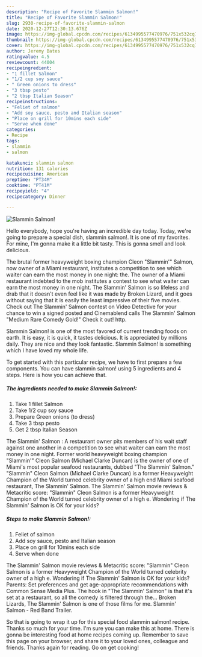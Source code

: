 ```yaml
---
description: "Recipe of Favorite Slammin Salmon!"
title: "Recipe of Favorite Slammin Salmon!"
slug: 2930-recipe-of-favorite-slammin-salmon
date: 2020-12-27T12:30:13.676Z
image: https://img-global.cpcdn.com/recipes/6134995577470976/751x532cq70/slammin-salmon-recipe-main-photo.jpg
thumbnail: https://img-global.cpcdn.com/recipes/6134995577470976/751x532cq70/slammin-salmon-recipe-main-photo.jpg
cover: https://img-global.cpcdn.com/recipes/6134995577470976/751x532cq70/slammin-salmon-recipe-main-photo.jpg
author: Jeremy Bates
ratingvalue: 4.5
reviewcount: 44004
recipeingredient:
- "1 fillet Salmon"
- "1/2 cup soy sauce"
- " Green onions to dress"
- "3 tbsp pesto"
- "2 tbsp Italian Season"
recipeinstructions:
- "Feliet of salmon"
- "Add soy sauce, pesto and Italian season"
- "Place on grill for 10mins each side"
- "Serve when done"
categories:
- Recipe
tags:
- slammin
- salmon

katakunci: slammin salmon 
nutrition: 131 calories
recipecuisine: American
preptime: "PT34M"
cooktime: "PT41M"
recipeyield: "4"
recipecategory: Dinner

---
```



![Slammin Salmon!](https://img-global.cpcdn.com/recipes/6134995577470976/751x532cq70/slammin-salmon-recipe-main-photo.jpg)

Hello everybody, hope you're having an incredible day today. Today, we're going to prepare a special dish, slammin salmon!. It is one of my favorites. For mine, I'm gonna make it a little bit tasty. This is gonna smell and look delicious.

The brutal former heavyweight boxing champion Cleon &#34;Slammin&#39;&#34; Salmon, now owner of a Miami restaurant, institutes a competition to see which waiter can earn the most money in one night: the. The owner of a Miami restaurant indebted to the mob institutes a contest to see what waiter can earn the most money in one night. The Slammin&#39; Salmon is so lifeless and drab that it doesn&#39;t even feel like it was made by Broken Lizard, and it goes without saying that it is easily the least impressive of their five movies. Check out The Slammin&#39; Salmon contest on Video Detective for your chance to win a signed posted and Cinemablend calls The Slammin&#39; Salmon &#34;Medium Rare Comedy Gold!&#34; Check it out! http.

Slammin Salmon! is one of the most favored of current trending foods on earth. It is easy, it is quick, it tastes delicious. It is appreciated by millions daily. They are nice and they look fantastic. Slammin Salmon! is something which I have loved my whole life.


To get started with this particular recipe, we have to first prepare a few components. You can have slammin salmon! using 5 ingredients and 4 steps. Here is how you can achieve that.

<!--inarticleads1-->

##### The ingredients needed to make Slammin Salmon!:

1. Take 1 fillet Salmon
1. Take 1/2 cup soy sauce
1. Prepare  Green onions (to dress)
1. Take 3 tbsp pesto
1. Get 2 tbsp Italian Season


The Slammin&#39; Salmon : A restaurant owner pits members of his wait staff against one another in a competition to see what waiter can earn the most money in one night. Former world heavyweight boxing champion &#34;Slammin&#39;&#34; Cleon Salmon (Michael Clarke Duncan) is the owner of one of Miami&#39;s most popular seafood restaurants, dubbed &#34;The Slammin&#39; Salmon.&#34; &#34;Slammin&#34; Cleon Salmon (Michael Clarke Duncan) is a former Heavyweight Champion of the World turned celebrity owner of a high end Miami seafood restaurant, The Slammin&#39; Salmon. The Slammin&#39; Salmon movie reviews &amp; Metacritic score: &#34;Slammin&#34; Cleon Salmon is a former Heavyweight Champion of the World turned celebrity owner of a high e. Wondering if The Slammin&#39; Salmon is OK for your kids? 

<!--inarticleads2-->

##### Steps to make Slammin Salmon!:

1. Feliet of salmon
1. Add soy sauce, pesto and Italian season
1. Place on grill for 10mins each side
1. Serve when done


The Slammin&#39; Salmon movie reviews &amp; Metacritic score: &#34;Slammin&#34; Cleon Salmon is a former Heavyweight Champion of the World turned celebrity owner of a high e. Wondering if The Slammin&#39; Salmon is OK for your kids? Parents: Set preferences and get age-appropriate recommendations with Common Sense Media Plus. The hook in &#34;The Slammin&#39; Salmon&#34; is that it&#39;s set at a restaurant, so all the comedy is filtered through the… Broken Lizards, The Slammin&#39; Salmon is one of those films for me. Slammin&#39; Salmon - Red Band Trailer. 

So that is going to wrap it up for this special food slammin salmon! recipe. Thanks so much for your time. I'm sure you can make this at home. There is gonna be interesting food at home recipes coming up. Remember to save this page on your browser, and share it to your loved ones, colleague and friends. Thanks again for reading. Go on get cooking!

